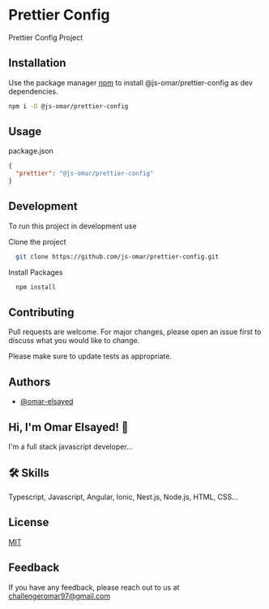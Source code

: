 # Prettier Config

Prettier Config Project

## Installation

Use the package manager [npm](https://www.npmjs.com/) to install @js-omar/prettier-config as dev dependencies.

```bash
npm i -D @js-omar/prettier-config
```

## Usage

package.json

```json
{
  "prettier": "@js-omar/prettier-config"
}
```

## Development

To run this project in development use

Clone the project

```bash
  git clone https://github.com/js-omar/prettier-config.git
```

Install Packages

```bash
  npm install
```

## Contributing

Pull requests are welcome. For major changes, please open an issue first to discuss what you would like to change.

Please make sure to update tests as appropriate.

## Authors

- [@omar-elsayed](https://github.com/omar-elsayed97)

## Hi, I'm Omar Elsayed! 👋

I'm a full stack javascript developer...

## 🛠 Skills

Typescript, Javascript, Angular, Ionic, Nest.js, Node.js, HTML, CSS...

## License

[MIT](https://choosealicense.com/licenses/mit/)

## Feedback

If you have any feedback, please reach out to us at challengeromar97@gmail.com
